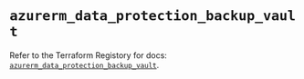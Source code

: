 # `azurerm_data_protection_backup_vault`

Refer to the Terraform Registory for docs: [`azurerm_data_protection_backup_vault`](https://www.terraform.io/docs/providers/azurerm/r/data_protection_backup_vault).
